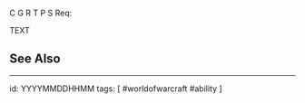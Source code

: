 ###### 
C 
G 
R 
T 
P 
S 
Req: 

TEXT

## See Also

---

id: YYYYMMDDHHMM
tags: [ #worldofwarcraft #ability ]

